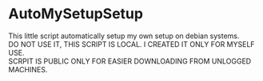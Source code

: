 # AutoMySetupSetup
This little script automatically setup my own setup on debian systems.  
DO NOT USE IT, THIS SCRIPT IS LOCAL. I CREATED IT ONLY FOR MYSELF USE.  
SCRPIT IS PUBLIC ONLY FOR EASIER DOWNLOADING FROM UNLOGGED MACHINES.
